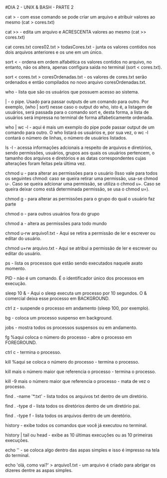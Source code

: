 #DIA 2 - UNIX & BASH - PARTE 2



cat > - com esse comando se pode criar um arquivo e atribuir valores ao mesmo (cat > cores.txt)

cat >> - edita um arquivo e ACRESCENTA valores ao mesmo (cat >> cores.txt)

cat cores.txt cores02.txt > todasCores.txt - junta os valores contidos nos dois arquivos anteriores e os une em um único.

sort < - ordena em ordem alfabética os valores contidos no arquivo, no entanto, não os altera, apenas configura saída no terminal (sort < cores.txt).

sort < cores.txt > coresOrdenadas.txt - os valores de cores.txt serão ordenados e então compilados no novo arquivo coresOrdenadas.txt.

who - lista que são os usuários que possuem acesso ao sistema.

| - o pipe. Usado para passar outputs de um comando para outro. Por exemplo, (who | sort) nesse caso o output do who, isto é, a listagem de usuários, será passada para o comando sort e, desta forma, a lista de usuários será impressa no terminal de forma alfabeticamente ordenada. 

who | wc -l - aqui é mais um exemplo do pipe pode passar output de um comando para outro. O who listará os usuários e, por sua vez, o wc -l contará o número de linhas, o número de usuários listados.

ls -l - acessa informações adcionais a respeito de arquivos e diretórios, sendo permissões, usuários, grupos aos quais os usuários pertencem, o tamanho dos arquivos e diretórios e as datas correspondentes cujas alterações foram feitas pela última vez.

chmod u - para alterar as permissões para o usuário (Isso vale para todos os seguintes chmod: caso se queira retirar uma permissão, usa-se chmod u-. Caso se queira adcionar uma permissão, se utiliza o chmod u+. Caso se queira deixar como está determinada permissão, se usa o chmod u=).

chmod g - para alterar as permissões para o grupo do qual o usuário faz parte

chmod o - para outros usuários fora do grupo

chmod a - altera as permissões para todo mundo

chmod u-rw arquivo1.txt - Aqui se retira a permissão de ler e escrever ou editar do usuário.

chmod u+rw arquivo.txt - Aqui se atribui a permissão de ler e escrever ou editar do usuário.

ps - lista os processos que estão sendo executados naquele axato momento.

PID - não é um comando. É o identificador único dos processos em execução.

sleep 10 & - Aqui o sleep executa um processo por 10 segundos. O & comercial deixa esse processo em BACKGROUND.

ctrl z - suspende o processo em andamento (sleep 100, por exemplo).

bg - coloca um processo suspenso em background.

jobs - mostra todos os processos suspensos ou em andamento.

fg %aqui coloca o número do processo - abre o processo em FOREGROUND.

ctrl c - termina o processo.

kill %aqui se coloca o número do processo - termina o processo.

kill mais o número maior que referencia o processo - termina o processo.

kill -9 mais o número maior que referencia o processo - mata de vez o processo.

find . -name '*.txt' - lista todos os arquivos txt dentro de um diretório.

find . -type d - lista todos os diretórios dentro de um diretório pai.

find . -type f - lista todos os arquivos dentro de um deretório.

history - exibe todos os comandos que você já executou no terminal.

history | tail ou head - exibe as 10 últimas execuções ou as 10 primeiras execuções.

echo '' - se coloca algo dentro das aspas simples e isso é impresso na tela do terminal.

echo 'olá, como vai?' > arquivo1.txt - um arquivo é criado para abrigar os dizeres dentre as aspas simples.








